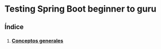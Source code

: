 # Testing Spring Boot beginner to guru
## Índice

1. ### [Conceptos generales](./conceptosGenerales.md)
